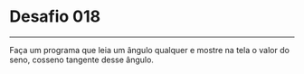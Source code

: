 # Desafio **018**
---
Faça um programa que leia um ângulo qualquer e mostre na tela o valor do seno, cosseno  tangente desse ângulo.